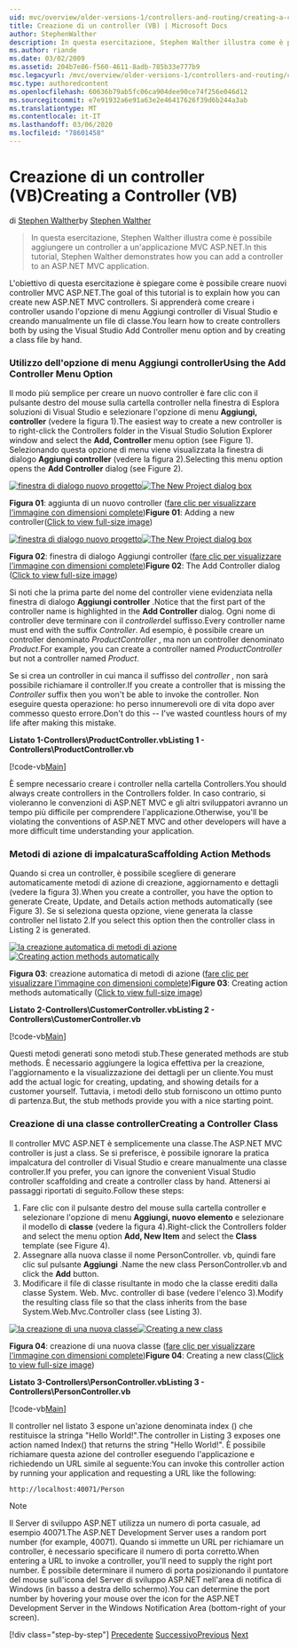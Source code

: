 ```yaml
---
uid: mvc/overview/older-versions-1/controllers-and-routing/creating-a-controller-vb
title: Creazione di un controller (VB) | Microsoft Docs
author: StephenWalther
description: In questa esercitazione, Stephen Walther illustra come è possibile aggiungere un controller a un'applicazione MVC ASP.NET.
ms.author: riande
ms.date: 03/02/2009
ms.assetid: 204b7e86-f560-4611-8adb-785b33e777b9
msc.legacyurl: /mvc/overview/older-versions-1/controllers-and-routing/creating-a-controller-vb
msc.type: authoredcontent
ms.openlocfilehash: 60636b79ab5fc06ca904dee90ce74f256e046d12
ms.sourcegitcommit: e7e91932a6e91a63e2e46417626f39d6b244a3ab
ms.translationtype: MT
ms.contentlocale: it-IT
ms.lasthandoff: 03/06/2020
ms.locfileid: "78601458"
---
```

# <a name="creating-a-controller-vb"></a><span data-ttu-id="2ef78-103">Creazione di un controller (VB)</span><span class="sxs-lookup"><span data-stu-id="2ef78-103">Creating a Controller (VB)</span></span>

<span data-ttu-id="2ef78-104">di [Stephen Walther](https://github.com/StephenWalther)</span><span class="sxs-lookup"><span data-stu-id="2ef78-104">by [Stephen Walther](https://github.com/StephenWalther)</span></span>

> <span data-ttu-id="2ef78-105">In questa esercitazione, Stephen Walther illustra come è possibile aggiungere un controller a un'applicazione MVC ASP.NET.</span><span class="sxs-lookup"><span data-stu-id="2ef78-105">In this tutorial, Stephen Walther demonstrates how you can add a controller to an ASP.NET MVC application.</span></span>

<span data-ttu-id="2ef78-106">L'obiettivo di questa esercitazione è spiegare come è possibile creare nuovi controller MVC ASP.NET.</span><span class="sxs-lookup"><span data-stu-id="2ef78-106">The goal of this tutorial is to explain how you can create new ASP.NET MVC controllers.</span></span> <span data-ttu-id="2ef78-107">Si apprenderà come creare i controller usando l'opzione di menu Aggiungi controller di Visual Studio e creando manualmente un file di classe.</span><span class="sxs-lookup"><span data-stu-id="2ef78-107">You learn how to create controllers both by using the Visual Studio Add Controller menu option and by creating a class file by hand.</span></span>

### <a name="using-the-add-controller-menu-option"></a><span data-ttu-id="2ef78-108">Utilizzo dell'opzione di menu Aggiungi controller</span><span class="sxs-lookup"><span data-stu-id="2ef78-108">Using the Add Controller Menu Option</span></span>

<span data-ttu-id="2ef78-109">Il modo più semplice per creare un nuovo controller è fare clic con il pulsante destro del mouse sulla cartella controller nella finestra di Esplora soluzioni di Visual Studio e selezionare l'opzione di menu **Aggiungi, controller** (vedere la figura 1).</span><span class="sxs-lookup"><span data-stu-id="2ef78-109">The easiest way to create a new controller is to right-click the Controllers folder in the Visual Studio Solution Explorer window and select the **Add, Controller** menu option (see Figure 1).</span></span> <span data-ttu-id="2ef78-110">Selezionando questa opzione di menu viene visualizzata la finestra di dialogo **Aggiungi controller** (vedere la figura 2).</span><span class="sxs-lookup"><span data-stu-id="2ef78-110">Selecting this menu option opens the **Add Controller** dialog (see Figure 2).</span></span>

<span data-ttu-id="2ef78-111">[![finestra di dialogo nuovo progetto](creating-a-controller-vb/_static/image1.jpg)](creating-a-controller-vb/_static/image1.png)</span><span class="sxs-lookup"><span data-stu-id="2ef78-111">[![The New Project dialog box](creating-a-controller-vb/_static/image1.jpg)](creating-a-controller-vb/_static/image1.png)</span></span>

<span data-ttu-id="2ef78-112">**Figura 01**: aggiunta di un nuovo controller ([fare clic per visualizzare l'immagine con dimensioni complete](creating-a-controller-vb/_static/image2.png))</span><span class="sxs-lookup"><span data-stu-id="2ef78-112">**Figure 01**: Adding a new controller([Click to view full-size image](creating-a-controller-vb/_static/image2.png))</span></span>

<span data-ttu-id="2ef78-113">[![finestra di dialogo nuovo progetto](creating-a-controller-vb/_static/image2.jpg)](creating-a-controller-vb/_static/image3.png)</span><span class="sxs-lookup"><span data-stu-id="2ef78-113">[![The New Project dialog box](creating-a-controller-vb/_static/image2.jpg)](creating-a-controller-vb/_static/image3.png)</span></span>

<span data-ttu-id="2ef78-114">**Figura 02**: finestra di dialogo Aggiungi controller ([fare clic per visualizzare l'immagine con dimensioni complete](creating-a-controller-vb/_static/image4.png))</span><span class="sxs-lookup"><span data-stu-id="2ef78-114">**Figure 02**: The Add Controller dialog ([Click to view full-size image](creating-a-controller-vb/_static/image4.png))</span></span>

<span data-ttu-id="2ef78-115">Si noti che la prima parte del nome del controller viene evidenziata nella finestra di dialogo **Aggiungi controller** .</span><span class="sxs-lookup"><span data-stu-id="2ef78-115">Notice that the first part of the controller name is highlighted in the **Add Controller** dialog.</span></span> <span data-ttu-id="2ef78-116">Ogni nome di controller deve terminare con il *controller*del suffisso.</span><span class="sxs-lookup"><span data-stu-id="2ef78-116">Every controller name must end with the suffix *Controller*.</span></span> <span data-ttu-id="2ef78-117">Ad esempio, è possibile creare un controller denominato *ProductController* , ma non un controller denominato *Product*.</span><span class="sxs-lookup"><span data-stu-id="2ef78-117">For example, you can create a controller named *ProductController* but not a controller named *Product*.</span></span>

<span data-ttu-id="2ef78-118">Se si crea un controller in cui manca il suffisso del *controller* , non sarà possibile richiamare il controller.</span><span class="sxs-lookup"><span data-stu-id="2ef78-118">If you create a controller that is missing the *Controller* suffix then you won't be able to invoke the controller.</span></span> <span data-ttu-id="2ef78-119">Non eseguire questa operazione: ho perso innumerevoli ore di vita dopo aver commesso questo errore.</span><span class="sxs-lookup"><span data-stu-id="2ef78-119">Don't do this -- I've wasted countless hours of my life after making this mistake.</span></span>

<span data-ttu-id="2ef78-120">**Listato 1-Controllers\ProductController.vb**</span><span class="sxs-lookup"><span data-stu-id="2ef78-120">**Listing 1 - Controllers\ProductController.vb**</span></span>

[!code-vb[Main](creating-a-controller-vb/samples/sample1.vb)]

<span data-ttu-id="2ef78-121">È sempre necessario creare i controller nella cartella Controllers.</span><span class="sxs-lookup"><span data-stu-id="2ef78-121">You should always create controllers in the Controllers folder.</span></span> <span data-ttu-id="2ef78-122">In caso contrario, si violeranno le convenzioni di ASP.NET MVC e gli altri sviluppatori avranno un tempo più difficile per comprendere l'applicazione.</span><span class="sxs-lookup"><span data-stu-id="2ef78-122">Otherwise, you'll be violating the conventions of ASP.NET MVC and other developers will have a more difficult time understanding your application.</span></span>

### <a name="scaffolding-action-methods"></a><span data-ttu-id="2ef78-123">Metodi di azione di impalcatura</span><span class="sxs-lookup"><span data-stu-id="2ef78-123">Scaffolding Action Methods</span></span>

<span data-ttu-id="2ef78-124">Quando si crea un controller, è possibile scegliere di generare automaticamente metodi di azione di creazione, aggiornamento e dettagli (vedere la figura 3).</span><span class="sxs-lookup"><span data-stu-id="2ef78-124">When you create a controller, you have the option to generate Create, Update, and Details action methods automatically (see Figure 3).</span></span> <span data-ttu-id="2ef78-125">Se si seleziona questa opzione, viene generata la classe controller nel listato 2.</span><span class="sxs-lookup"><span data-stu-id="2ef78-125">If you select this option then the controller class in Listing 2 is generated.</span></span>

<span data-ttu-id="2ef78-126">[![la creazione automatica di metodi di azione](creating-a-controller-vb/_static/image3.jpg)](creating-a-controller-vb/_static/image5.png)</span><span class="sxs-lookup"><span data-stu-id="2ef78-126">[![Creating action methods automatically](creating-a-controller-vb/_static/image3.jpg)](creating-a-controller-vb/_static/image5.png)</span></span>

<span data-ttu-id="2ef78-127">**Figura 03**: creazione automatica di metodi di azione ([fare clic per visualizzare l'immagine con dimensioni complete](creating-a-controller-vb/_static/image6.png))</span><span class="sxs-lookup"><span data-stu-id="2ef78-127">**Figure 03**: Creating action methods automatically ([Click to view full-size image](creating-a-controller-vb/_static/image6.png))</span></span>

<span data-ttu-id="2ef78-128">**Listato 2-Controllers\CustomerController.vb**</span><span class="sxs-lookup"><span data-stu-id="2ef78-128">**Listing 2 - Controllers\CustomerController.vb**</span></span>

[!code-vb[Main](creating-a-controller-vb/samples/sample2.vb)]

<span data-ttu-id="2ef78-129">Questi metodi generati sono metodi stub.</span><span class="sxs-lookup"><span data-stu-id="2ef78-129">These generated methods are stub methods.</span></span> <span data-ttu-id="2ef78-130">È necessario aggiungere la logica effettiva per la creazione, l'aggiornamento e la visualizzazione dei dettagli per un cliente.</span><span class="sxs-lookup"><span data-stu-id="2ef78-130">You must add the actual logic for creating, updating, and showing details for a customer yourself.</span></span> <span data-ttu-id="2ef78-131">Tuttavia, i metodi dello stub forniscono un ottimo punto di partenza.</span><span class="sxs-lookup"><span data-stu-id="2ef78-131">But, the stub methods provide you with a nice starting point.</span></span>

### <a name="creating-a-controller-class"></a><span data-ttu-id="2ef78-132">Creazione di una classe controller</span><span class="sxs-lookup"><span data-stu-id="2ef78-132">Creating a Controller Class</span></span>

<span data-ttu-id="2ef78-133">Il controller MVC ASP.NET è semplicemente una classe.</span><span class="sxs-lookup"><span data-stu-id="2ef78-133">The ASP.NET MVC controller is just a class.</span></span> <span data-ttu-id="2ef78-134">Se si preferisce, è possibile ignorare la pratica impalcatura del controller di Visual Studio e creare manualmente una classe controller.</span><span class="sxs-lookup"><span data-stu-id="2ef78-134">If you prefer, you can ignore the convenient Visual Studio controller scaffolding and create a controller class by hand.</span></span> <span data-ttu-id="2ef78-135">Attenersi ai passaggi riportati di seguito.</span><span class="sxs-lookup"><span data-stu-id="2ef78-135">Follow these steps:</span></span>

1. <span data-ttu-id="2ef78-136">Fare clic con il pulsante destro del mouse sulla cartella controller e selezionare l'opzione di menu **Aggiungi, nuovo elemento** e selezionare il modello di **classe** (vedere la figura 4).</span><span class="sxs-lookup"><span data-stu-id="2ef78-136">Right-click the Controllers folder and select the menu option **Add, New Item** and select the **Class** template (see Figure 4).</span></span>
2. <span data-ttu-id="2ef78-137">Assegnare alla nuova classe il nome PersonController. vb, quindi fare clic sul pulsante **Aggiungi** .</span><span class="sxs-lookup"><span data-stu-id="2ef78-137">Name the new class PersonController.vb and click the **Add** button.</span></span>
3. <span data-ttu-id="2ef78-138">Modificare il file di classe risultante in modo che la classe erediti dalla classe System. Web. Mvc. controller di base (vedere l'elenco 3).</span><span class="sxs-lookup"><span data-stu-id="2ef78-138">Modify the resulting class file so that the class inherits from the base System.Web.Mvc.Controller class (see Listing 3).</span></span>

<span data-ttu-id="2ef78-139">[![la creazione di una nuova classe](creating-a-controller-vb/_static/image4.jpg)](creating-a-controller-vb/_static/image7.png)</span><span class="sxs-lookup"><span data-stu-id="2ef78-139">[![Creating a new class](creating-a-controller-vb/_static/image4.jpg)](creating-a-controller-vb/_static/image7.png)</span></span>

<span data-ttu-id="2ef78-140">**Figura 04**: creazione di una nuova classe ([fare clic per visualizzare l'immagine con dimensioni complete](creating-a-controller-vb/_static/image8.png))</span><span class="sxs-lookup"><span data-stu-id="2ef78-140">**Figure 04**: Creating a new class([Click to view full-size image](creating-a-controller-vb/_static/image8.png))</span></span>

<span data-ttu-id="2ef78-141">**Listato 3-Controllers\PersonController.vb**</span><span class="sxs-lookup"><span data-stu-id="2ef78-141">**Listing 3 - Controllers\PersonController.vb**</span></span>

[!code-vb[Main](creating-a-controller-vb/samples/sample3.vb)]

<span data-ttu-id="2ef78-142">Il controller nel listato 3 espone un'azione denominata index () che restituisce la stringa "Hello World!".</span><span class="sxs-lookup"><span data-stu-id="2ef78-142">The controller in Listing 3 exposes one action named Index() that returns the string "Hello World!".</span></span> <span data-ttu-id="2ef78-143">È possibile richiamare questa azione del controller eseguendo l'applicazione e richiedendo un URL simile al seguente:</span><span class="sxs-lookup"><span data-stu-id="2ef78-143">You can invoke this controller action by running your application and requesting a URL like the following:</span></span>

`http://localhost:40071/Person`

> [!NOTE]
> 
> <span data-ttu-id="2ef78-144">Il Server di sviluppo ASP.NET utilizza un numero di porta casuale, ad esempio 40071.</span><span class="sxs-lookup"><span data-stu-id="2ef78-144">The ASP.NET Development Server uses a random port number (for example, 40071).</span></span> <span data-ttu-id="2ef78-145">Quando si immette un URL per richiamare un controller, è necessario specificare il numero di porta corretto.</span><span class="sxs-lookup"><span data-stu-id="2ef78-145">When entering a URL to invoke a controller, you'll need to supply the right port number.</span></span> <span data-ttu-id="2ef78-146">È possibile determinare il numero di porta posizionando il puntatore del mouse sull'icona del Server di sviluppo ASP.NET nell'area di notifica di Windows (in basso a destra dello schermo).</span><span class="sxs-lookup"><span data-stu-id="2ef78-146">You can determine the port number by hovering your mouse over the icon for the ASP.NET Development Server in the Windows Notification Area (bottom-right of your screen).</span></span>
> 
> [!div class="step-by-step"]
> <span data-ttu-id="2ef78-147">[Precedente](adding-dynamic-content-to-a-cached-page-vb.md)
> [Successivo](creating-an-action-vb.md)</span><span class="sxs-lookup"><span data-stu-id="2ef78-147">[Previous](adding-dynamic-content-to-a-cached-page-vb.md)
[Next](creating-an-action-vb.md)</span></span>
